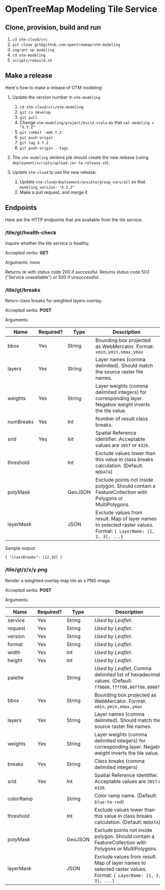 # OpenTreeMap Modeling Tile Service 

## Clone, provision, build and run

1. `cd otm-cloud/src`
1. `git clone git@github.com:opentreemap/otm-modeling`
1. `vagrant up modeling`
1. `cd otm-modeling`
1. `scripts/rebuild.sh`

## Make a release

Here's how to make a release of OTM modeling:

1. Update the version number in `otm-modeling`

   1. `cd otm-cloud/src/otm-modeling`
   1. `git co develop`
   1. `git pull`
   1. Change `otm-modeling/project/build.scala` so that `val modeling = "X.Y.Z"`
   1. `git commit -amX.Y.Z`
   1. `git push origin`
   1. `git tag X.Y.Z`
   1. `git push origin --tags`

1. The `otm-modeling` Jenkins job should create the new release (using `deployment/scripts/upload-jar-to-release.sh`).

1. Update `otm-cloud` to use the new release:
   1. Update `otm-cloud/deployment/ansible/group_vars/all` so that `modeling_version: "X.Y.Z"`
   1. Make a pull request, and merge it

## Endpoints

Here are the HTTP endpoints that are available from the tile service.

### /tile/gt/health-check

Inquire whether the tile service is healthy.

Accepted verbs: __GET__

Arguments: none

Returns `OK` with status code 200 if successful. Returns status code 503 ("Service unavailable") or 500 if unsuccessful.

### /tile/gt/breaks

Return class breaks for weighted layers overlay.

Accepted verbs: __POST__

Arguments:

| Name       | Required? | Type    |  Description |
|------------|-----------|---------|--------------|
| bbox       | Yes       | String  | Bounding box projected as WebMercator. Format: `xmin,ymin,xmax,ymax`
| layers     | Yes       | String  | Layer names (comma delimited). Should match the source raster file names.
| weights    | Yes       | String  | Layer weights (comma delimited integers) for corresponding layer. Negative weight inverts the tile value.
| numBreaks  | Yes       | Int     | Number of result class breaks.
| srid       | Yes       | Int     | Spatial Reference Identifier. Acceptable values are `3857` or `4326`.
| threshold  |           | Int     | Exclude values lower than this value in class breaks calculation. (Default: `NODATA`)
| polyMask   |           | GeoJSON | Exclude points not inside polygon. Should contain a FeatureCollection with Polygons or MultiPolygons.
| layerMask  |           | JSON    | Exclude values from result. Map of layer names to selected raster values. Format: `{ LayerName: [1, 2, 3], ...}`

Sample output:

    { "classBreaks": [12,16] }

### /tile/gt/z/x/y.png

Render a weighted overlay map tile as a PNG image.

Accepted verbs: __POST__

Arguments:

| Name       | Required? | Type    |  Description |
|------------|-----------|---------|--------------|
| service    | Yes       | String  | *Used by Leaflet.*
| request    | Yes       | String  | *Used by Leaflet.*
| version    | Yes       | String  | *Used by Leaflet.*
| format     | Yes       | String  | *Used by Leaflet.*
| width      | Yes       | Int     | *Used by Leaflet.*
| height     | Yes       | Int     | *Used by Leaflet.*
| palette    |           | String  | *Used by Leaflet.* Comma delimited list of hexadecimal values. (Default: `ff0000,ffff00,00ff00,0000ff`)
| bbox       | Yes       | String  | Bounding box projected as WebMercator. Format: `xmin,ymin,xmax,ymax`
| layers     | Yes       | String  | Layer names (comma delimited). Should match the source raster file names.
| weights    | Yes       | String  | Layer weights (comma delimited integers) for corresponding layer. Negative weight inverts the tile value.
| breaks     | Yes       | String  | Class breaks (comma delimited integers)
| srid       | Yes       | Int     | Spatial Reference Identifier. Acceptable values are `3857` or `4326`.
| colorRamp  |           | String  | Color ramp name. (Default: `blue-to-red`)
| threshold  |           | Int     | Exclude values lower than this value in class breaks calculation. (Default: `NODATA`)
| polyMask   |           | GeoJSON | Exclude points not inside polygon. Should contain a FeatureCollection with Polygons or MultiPolygons.
| layerMask  |           | JSON    | Exclude values from result. Map of layer names to selected raster values. Format: `{ LayerName: [1, 2, 3], ...}`
